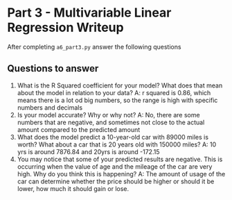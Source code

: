 # Part 3 - Multivariable Linear Regression Writeup

After completing `a6_part3.py` answer the following questions

## Questions to answer

1. What is the R Squared coefficient for your model? What does that mean about the model in relation to your data?
A: r squared is 0.86, which means there is a lot od big numbers, so the range is high with specific numbers and decimals
2. Is your model accurate? Why or why not?
A: No, there are some numbers that are negative, and sometimes not close to the actual amount compared to the predicted amount
3. What does the model predict a 10-year-old car with 89000 miles is worth? What about a car that is 20 years old with 150000 miles?
A: 10 yrs is around 7876.84 and 20yrs is around -172.15
4. You may notice that some of your predicted results are negative. This is occurring when the value of age and the mileage of the car are very high. Why do you think this is happening?
A: The amount of usage of the car can determine whether the price should be higher or should it be lower, how much it should gain or lose.